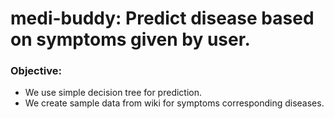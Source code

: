 # medi-buddy: Predict disease based on symptoms given by user. 

### Objective:
* We use simple decision tree for prediction. 
* We create sample data from wiki for symptoms corresponding diseases. 

